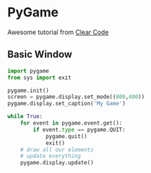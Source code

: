 # PyGame

Awesome tutorial from [Clear Code](https://www.youtube.com/watch?v=AY9MnQ4x3zk)

## Basic Window

```python
import pygame
from sys import exit

pygame.init()
screen = pygame.display.set_mode((800,400))
pygame.display.set_caption('My Game')

while True:
    for event in pygame.event.get():
        if event.type == pygame.QUIT:
            pygame.quit()
            exit()
    # draw all our elements
    # update everything
    pygame.display.update()
```
